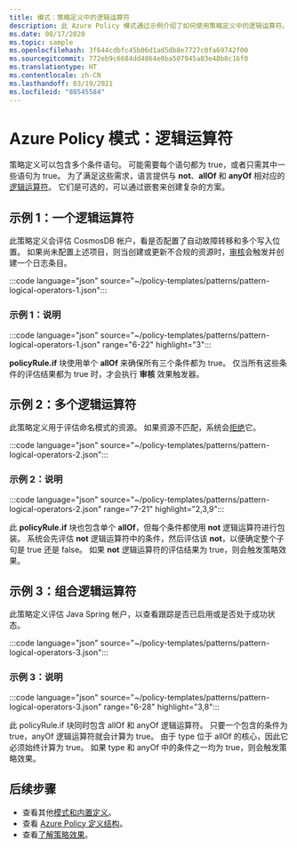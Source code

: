 ```yaml
---
title: 模式：策略定义中的逻辑运算符
description: 此 Azure Policy 模式通过示例介绍了如何使用策略定义中的逻辑运算符。
ms.date: 08/17/2020
ms.topic: sample
ms.openlocfilehash: 3f644cdbfc45b06d1ad5db8e7727c0fa69742f00
ms.sourcegitcommit: 772eb9c6684dd4864e0ba507945a83e48b8c16f0
ms.translationtype: HT
ms.contentlocale: zh-CN
ms.lasthandoff: 03/19/2021
ms.locfileid: "88545584"
---
```

# <a name="azure-policy-pattern-logical-operators"></a>Azure Policy 模式：逻辑运算符

策略定义可以包含多个条件语句。 可能需要每个语句都为 true，或者只需其中一些语句为 true。 为了满足这些需求，语言提供与 **not**、**allOf** 和 **anyOf** 相对应的 [逻辑运算符](../concepts/definition-structure.md#logical-operators)。 它们是可选的，可以通过嵌套来创建复杂的方案。

## <a name="sample-1-one-logical-operator"></a>示例 1：一个逻辑运算符

此策略定义会评估 CosmosDB 帐户，看是否配置了自动故障转移和多个写入位置。 如果尚未配置上述项目，则当创建或更新不合规的资源时，[审核](../concepts/effects.md#audit)会触发并创建一个日志条目。

:::code language="json" source="~/policy-templates/patterns/pattern-logical-operators-1.json":::

### <a name="sample-1-explanation"></a>示例 1：说明

:::code language="json" source="~/policy-templates/patterns/pattern-logical-operators-1.json" range="6-22" highlight="3":::

**policyRule.if** 块使用单个 **allOf** 来确保所有三个条件都为 true。
仅当所有这些条件的评估结果都为 true 时，才会执行 **审核** 效果触发器。

## <a name="sample-2-multiple-logical-operators"></a>示例 2：多个逻辑运算符

此策略定义用于评估命名模式的资源。 如果资源不匹配，系统会[拒绝](../concepts/effects.md#deny)它。

:::code language="json" source="~/policy-templates/patterns/pattern-logical-operators-2.json":::

### <a name="sample-2-explanation"></a>示例 2：说明

:::code language="json" source="~/policy-templates/patterns/pattern-logical-operators-2.json" range="7-21" highlight="2,3,9":::

此 **policyRule.if** 块也包含单个 **allOf**，但每个条件都使用 **not** 逻辑运算符进行包装。 系统会先评估 **not** 逻辑运算符中的条件，然后评估该 **not**，以便确定整个子句是 true 还是 false。 如果 **not** 逻辑运算符的评估结果为 true，则会触发策略效果。

## <a name="sample-3-combining-logical-operators"></a>示例 3：组合逻辑运算符

此策略定义评估 Java Spring 帐户，以查看跟踪是否已启用或是否处于成功状态。

:::code language="json" source="~/policy-templates/patterns/pattern-logical-operators-3.json":::

### <a name="sample-3-explanation"></a>示例 3：说明

:::code language="json" source="~/policy-templates/patterns/pattern-logical-operators-3.json" range="6-28" highlight="3,8":::

此 policyRule.if  块同时包含 allOf  和 anyOf  逻辑运算符。 只要一个包含的条件为 true，anyOf  逻辑运算符就会计算为 true。 由于 type  位于 allOf  的核心，因此它必须始终计算为 true。 如果 type  和 anyOf  中的条件之一均为 true，则会触发策略效果。

## <a name="next-steps"></a>后续步骤

- 查看其他[模式和内置定义](./index.md)。
- 查看 [Azure Policy 定义结构](../concepts/definition-structure.md)。
- 查看[了解策略效果](../concepts/effects.md)。